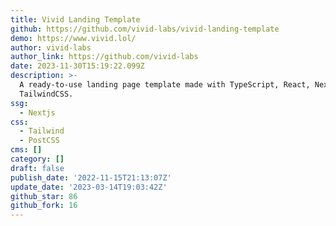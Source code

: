 ```yaml
---
title: Vivid Landing Template
github: https://github.com/vivid-labs/vivid-landing-template
demo: https://www.vivid.lol/
author: vivid-labs
author_link: https://github.com/vivid-labs
date: 2023-11-30T15:19:22.099Z
description: >-
  A ready-to-use landing page template made with TypeScript, React, Next.js, and
  TailwindCSS.
ssg:
  - Nextjs
css:
  - Tailwind
  - PostCSS
cms: []
category: []
draft: false
publish_date: '2022-11-15T21:13:07Z'
update_date: '2023-03-14T19:03:42Z'
github_star: 86
github_fork: 16
---
```

